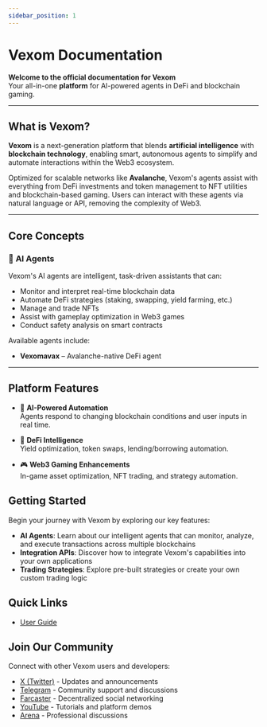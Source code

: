 ```yaml
---
sidebar_position: 1
---
```


# Vexom Documentation

**Welcome to the official documentation for Vexom**  
Your all-in-one **platform** for AI-powered agents in DeFi and blockchain gaming.

---

## **What is Vexom?**

**Vexom** is a next-generation platform that blends **artificial intelligence** with **blockchain technology**, enabling smart, autonomous agents to simplify and automate interactions within the Web3 ecosystem.

Optimized for scalable networks like **Avalanche**, Vexom's agents assist with everything from DeFi investments and token management to NFT utilities and blockchain-based gaming. Users can interact with these agents via natural language or API, removing the complexity of Web3.

---

## **Core Concepts**

### 🤖 **AI Agents**

Vexom's AI agents are intelligent, task-driven assistants that can:
- Monitor and interpret real-time blockchain data  
- Automate DeFi strategies (staking, swapping, yield farming, etc.)  
- Manage and trade NFTs  
- Assist with gameplay optimization in Web3 games  
- Conduct safety analysis on smart contracts

Available agents include:
- **Vexomavax** – Avalanche-native DeFi agent
---

## **Platform Features**

- 🧠 **AI-Powered Automation**  
  Agents respond to changing blockchain conditions and user inputs in real time.

- 💸 **DeFi Intelligence**  
  Yield optimization, token swaps, lending/borrowing automation.

- 🎮 **Web3 Gaming Enhancements**  
  In-game asset optimization, NFT trading, and strategy automation.

## Getting Started

Begin your journey with Vexom by exploring our key features:

- **AI Agents**: Learn about our intelligent agents that can monitor, analyze, and execute transactions across multiple blockchains
- **Integration APIs**: Discover how to integrate Vexom's capabilities into your own applications
- **Trading Strategies**: Explore pre-built strategies or create your own custom trading logic

## Quick Links

- [User Guide](./category/user-guide)

## Join Our Community

Connect with other Vexom users and developers:

- [X (Twitter)](https://x.com/vexom_ai) - Updates and announcements
- [Telegram](https://t.me/vexomai) - Community support and discussions
- [Farcaster](https://farcaster.xyz/vexomai) - Decentralized social networking
- [YouTube](https://www.youtube.com/@vexomai) - Tutorials and platform demos
- [Arena](https://arena.social/vexom_ai?ref=vexomai) - Professional discussions
